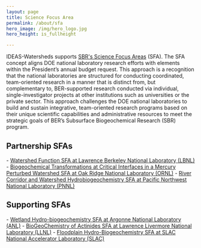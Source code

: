 ```yaml
---
layout: page
title: Science Focus Area
permalink: /about/sfa
hero_image: /img/hero_logo.jpg
hero_height: is_fullheight

---
```

IDEAS-Watersheds supports <a href="https://doesbr.org/research/sfa/">SBR's Science Focus Areas</a> (SFA). The SFA concept aligns DOE national laboratory research efforts with elements within the President’s annual budget request.  This approach is a recognition that the national laboratories are structured for conducting coordinated, team-oriented research in a manner that is distinct from, but complementary to, BER-supported research conducted via individual, single-investigator projects at other institutions such as universities or the private sector. This approach challenges the DOE national laboratories to build and sustain integrative, team-oriented research programs based on their unique scientific capabilities and administrative resources to meet the strategic goals of BER’s Subsurface Biogeochemical Research (SBR) program. 

<h2>Partnership SFAs</h2>
- <a href="https://watershed.lbl.gov/">Watershed Function SFA at Lawrence Berkeley National Laboratory (LBNL)</a>
- <a href="https://www.esd.ornl.gov/programs/rsfa/index.shtml">Biogeochemical Transformations at Critical Interfaces in a Mercury Perturbed Watershed SFA at Oak Ridge National Laboratory (ORNL)</a>
- <a href="https://www.pnnl.gov/projects/river-corridor">River Corridor and Watershed Hydrobiogeochemistry SFA at Pacific Northwest National Laboratory (PNNL)</a>


<h2>Supporting SFAs</h2>
- <a href="https://www.anl.gov/bio/subsurface-biogeochemical-research">Wetland Hydro-biogeochemistry SFA at Argonne National Laboratory (ANL)</a>
- <a href="https://seaborg.llnl.gov/research/environmental-radiochemistry">BioGeoChemistry of Actinides SFA at Lawrence Livermore National Laboratory (LLNL)</a>
- <a href="https://www-ssrl.slac.stanford.edu/sfa/">Floodplain Hydro-Biogeochemistry SFA at SLAC National Accelerator Laboratory (SLAC)</a>

